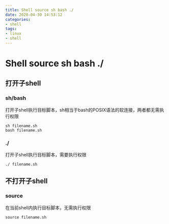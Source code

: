 ```yaml
---
title: Shell source sh bash ./
date: 2020-04-30 14:53:12
categories: 
- shell
tags:
- linux
- shell
---
```


# Shell source sh bash ./

## 打开子shell

### sh/bash

打开子shell执行目标脚本，sh相当于bash的POSIX语法的软连接，两者都无需执行权限

```shell
sh filename.sh
bash filename.sh
```

###  ./

打开子shell执行目标脚本，需要执行权限

```shell
./ filename.sh
```



## 不打开子shell

### source

在当前shell内执行目标脚本，无需执行权限

```shell
source filename.sh
```

### 

